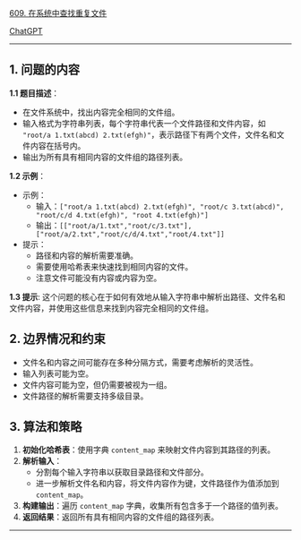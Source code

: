 [609. 在系统中查找重复文件](https://leetcode.cn/problems/find-duplicate-file-in-system)

[ChatGPT](https://chat.openai.com/share/5ca7b7c0-c836-4f15-883f-b04d7a80d798)

---

## 1. 问题的内容
**1.1 题目描述**：
- 在文件系统中，找出内容完全相同的文件组。
- 输入格式为字符串列表，每个字符串代表一个文件路径和文件内容，如 `"root/a 1.txt(abcd) 2.txt(efgh)"`，表示路径下有两个文件，文件名和文件内容在括号内。
- 输出为所有具有相同内容的文件组的路径列表。

**1.2 示例**：
- 示例：
  - 输入：`["root/a 1.txt(abcd) 2.txt(efgh)", "root/c 3.txt(abcd)", "root/c/d 4.txt(efgh)", "root 4.txt(efgh)"]`
  - 输出：`[["root/a/1.txt","root/c/3.txt"], ["root/a/2.txt","root/c/d/4.txt","root/4.txt"]]`
- 提示：
  - 路径和内容的解析需要准确。
  - 需要使用哈希表来快速找到相同内容的文件。
  - 注意文件可能没有内容或内容为空。

**1.3 提示**:
这个问题的核心在于如何有效地从输入字符串中解析出路径、文件名和文件内容，并使用这些信息来找到内容完全相同的文件组。

## 2. 边界情况和约束
- 文件名和内容之间可能存在多种分隔方式，需要考虑解析的灵活性。
- 输入列表可能为空。
- 文件内容可能为空，但仍需要被视为一组。
- 文件路径的解析需要支持多级目录。

## 3. 算法和策略
1. **初始化哈希表**：使用字典 `content_map` 来映射文件内容到其路径的列表。
2. **解析输入**：
   - 分割每个输入字符串以获取目录路径和文件部分。
   - 进一步解析文件名和内容，将文件内容作为键，文件路径作为值添加到 `content_map`。
3. **构建输出**：遍历 `content_map` 字典，收集所有包含多于一个路径的值列表。
4. **返回结果**：返回所有具有相同内容的文件组的路径列表。
---